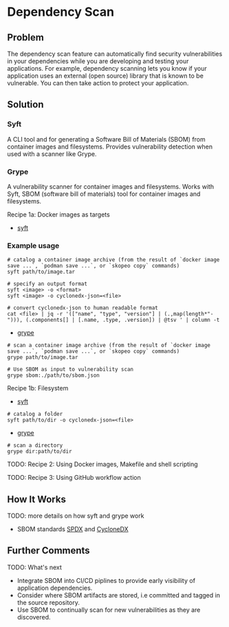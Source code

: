 # Dependency Scan

## Problem

The dependency scan feature can automatically find security vulnerabilities in your dependencies while you are developing and testing your applications. For example, dependency scanning lets you know if your application uses an external (open source) library that is known to be vulnerable. You can then take action to protect your application.

## Solution

### Syft
A CLI tool and for generating a Software Bill of Materials (SBOM) from container images and filesystems. Provides vulnerability detection when used with a scanner like Grype.

### Grype

A vulnerability scanner for container images and filesystems. Works with Syft, SBOM (software bill of materials) tool for container images and filesystems.

Recipe 1a: Docker images as targets

- [syft](https://github.com/anchore/syft)

### Example usage
```
# catalog a container image archive (from the result of `docker image save ...`, `podman save ...`, or `skopeo copy` commands)
syft path/to/image.tar
```
```
# specify an output format
syft <image> -o <format>
syft <image> -o cyclonedx-json=<file>
```
```
# convert cyclonedx-json to human readable format
cat <file> | jq -r '(["name", "type", "version"] | (.,map(length*"-"))), (.components[] | [.name, .type, .version]) | @tsv ' | column -t
```

- [grype](https://github.com/anchore/grype)

```
# scan a container image archive (from the result of `docker image save ...`, `podman save ...`, or `skopeo copy` commands)
grype path/to/image.tar

# Use SBOM as input to vulnerability scan
grype sbom:./path/to/sbom.json

```
Recipe 1b: Filesystem
- [syft](https://github.com/anchore/syft)

```
# catalog a folder
syft path/to/dir -o cyclonedx-json=<file>
```
- [grype](https://github.com/anchore/grype)
```
# scan a directory
grype dir:path/to/dir
```

TODO: Recipe 2: Using Docker images, Makefile and shell scripting

TODO: Recipe 3: Using GitHub workflow action

## How It Works

TODO: more details on how syft and grype work

- SBOM standards [SPDX](https://spdx.dev/) and [CycloneDX](https://cyclonedx.org/)

## Further Comments

TODO: What's next
- Integrate SBOM into CI/CD piplines to provide early visibility of application dependencies.
- Consider where SBOM artifacts are stored, i.e committed and tagged in the source repository.
- Use SBOM to continually scan for new vulnerabilities as they are discovered.

